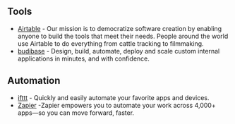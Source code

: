 ## Tools
- [Airtable](https://www.airtable.com/) -  Our mission is to democratize software creation by enabling anyone to build the tools that meet their needs. People around the world use Airtable to do everything from cattle tracking to filmmaking.
- [budibase](https://budibase.com/) -  Design, build, automate, deploy and scale custom internal applications in minutes, and with confidence.

## Automation
- [ifttt](https://ifttt.com/) - Quickly and easily automate your favorite apps and devices.
- [Zapier](https://zapier.com/) -Zapier empowers you to automate your work across 4,000+ apps—so you can move forward, faster.
